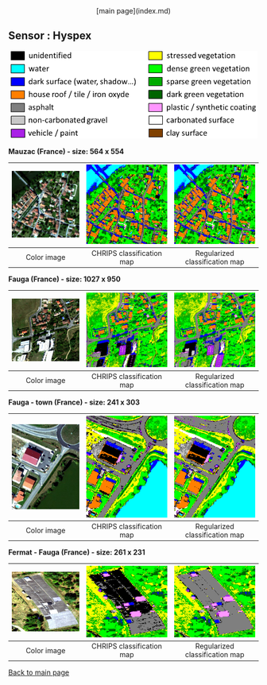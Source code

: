 <center> [main page](index.md) </center>

## Sensor : Hyspex

<p align="center">
<img src="Complements/Legende_classif_ligne_v2.png" width="500" />
</p>

**Mauzac (France)  -  size: 564 x 554**

<img src="Images_COULEUR/Hyspex_Mauzac_00_IMAGE.jpg" width="270" /> | <img src="Images_CLASSIF/Hyspex_Mauzac_01_CLASSIF.png" width="270" /> | <img src="Images_REGUL/Hyspex_Mauzac_02_REGUL.png" width="270" />
:-: | :-: | :-:
Color image | CHRIPS classification map | Regularized classification map

**Fauga (France)  -  size: 1027 x 950**

<img src="Images_COULEUR/Hyspex_Fauga08NORD_00_IMAGE.jpg" width="270" /> | <img src="Images_CLASSIF/Hyspex_Fauga08NORD_01_CLASSIF.png" width="270" /> | <img src="Images_REGUL/Hyspex_Fauga08NORD_02_REGUL.png" width="270" />
:-: | :-: | :-:
Color image | CHRIPS classification map | Regularized classification map

**Fauga - town (France)  -  size: 241 x 303**

<img src="Images_COULEUR/Hyspex_FaugaTownDenoised_00_IMAGE.jpg" width="270" /> | <img src="Images_CLASSIF/Hyspex_FaugaTownDenoised_01_CLASSIF.png" width="270" /> | <img src="Images_REGUL/Hyspex_FaugaTownDenoised_02_REGUL.png" width="270" />
:-: | :-: | :-:
Color image | CHRIPS classification map | Regularized classification map

**Fermat - Fauga (France)  -  size: 261 x 231**

<img src="Images_COULEUR/Hyspex_Fermat_00_IMAGE.jpg" width="270" /> | <img src="Images_CLASSIF/Hyspex_Fermat_01_CLASSIF.png" width="270" /> | <img src="Images_REGUL/Hyspex_Fermat_02_REGUL.png" width="270" />
:-: | :-: | :-:
Color image | CHRIPS classification map | Regularized classification map

[Back to main page](index.md)

